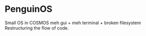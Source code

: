 # PenguinOS
Small OS in COSMOS
meh gui + meh terminal + broken filesystem
Restructuring the flow of code.
